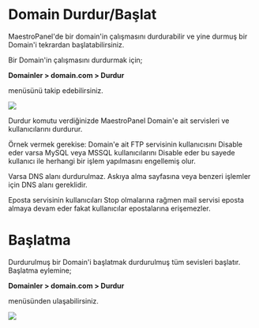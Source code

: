 # Domain Durdur/Başlat

MaestroPanel'de bir domain'in çalışmasını durdurabilir ve yine durmuş bir Domain'i tekrardan başlatabilirsiniz.

Bir Domain'in çalışmasını durdurmak için;

**Domainler > domain.com > Durdur**

menüsünü takip edebilirsiniz.

![](https://lh6.googleusercontent.com/Tn5KuElX42fMSu88-VfmKQlG72i_1NsAIdDLaRSXqe2zyf8R7Gbomoybupd9DdH8Jr8O9fzYFMFM3RV4GVPCCdyUu90VIbRhHyjl5_wPNxl4x0tHk3ROs-w3o5cf4Zozeg)

Durdur komutu verdiğinizde MaestroPanel Domain'e ait servisleri ve kullanıcılarını durdurur.

Örnek vermek gerekise: Domain'e ait FTP servisinin kullanıcısını Disable eder varsa MySQL veya MSSQL kullanıcılarını Disable eder bu sayede kullanıcı ile herhangi bir işlem yapılmasını engellemiş olur.

Varsa DNS alanı durdurulmaz. Askıya alma sayfasına veya benzeri işlemler için DNS alanı gereklidir.

Eposta servisinin kullanıcıları Stop olmalarına rağmen mail servisi eposta almaya devam eder fakat kullanıcılar epostalarına erişemezler.

# Başlatma

Durdurulmuş bir Domain'i başlatmak durdurulmuş tüm sevisleri başlatır. Başlatma eylemine;

**Domainler > domain.com > Durdur**

menüsünden ulaşabilirsiniz.

![](https://lh5.googleusercontent.com/NznVVjbd_YOyrYygDDokpd0XH5vcSqOIwLszr1_4dAzkrWVSj246XevAaniWk95Q0azflMN34gJMqACUMyf-OPvxJsnq-KnmQSF80GMk5eHU_zLf4XziCpeOP6EHuCyEhA)